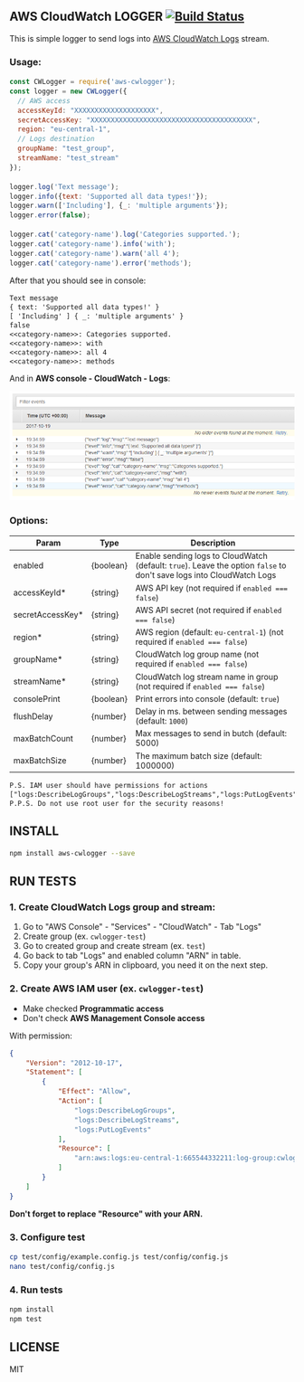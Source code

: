 AWS CloudWatch LOGGER [![Build Status](https://travis-ci.org/pjhl/aws-cwlogger.svg?branch=master)](https://travis-ci.org/pjhl/aws-cwlogger)
---------------------

This is simple logger to send logs into
[AWS CloudWatch Logs](http://docs.aws.amazon.com/AmazonCloudWatch/latest/logs/WhatIsCloudWatchLogs.html) stream.

### Usage:

```javascript
const CWLogger = require('aws-cwlogger');
const logger = new CWLogger({
  // AWS access
  accessKeyId: "XXXXXXXXXXXXXXXXXXXX",
  secretAccessKey: "XXXXXXXXXXXXXXXXXXXXXXXXXXXXXXXXXXXXXXXX",
  region: "eu-central-1",
  // Logs destination
  groupName: "test_group",
  streamName: "test_stream"
});

logger.log('Text message');
logger.info({text: 'Supported all data types!'});
logger.warn(['Including'], {_: 'multiple arguments'});
logger.error(false);

logger.cat('category-name').log('Categories supported.');
logger.cat('category-name').info('with');
logger.cat('category-name').warn('all 4');
logger.cat('category-name').error('methods');
```

After that you should see in console:

```text
Text message
{ text: 'Supported all data types!' }
[ 'Including' ] { _: 'multiple arguments' }
false
<<category-name>>: Categories supported.
<<category-name>>: with
<<category-name>>: all 4
<<category-name>>: methods
```

And in **AWS console - CloudWatch - Logs**:

![AWS CloudWatch logs screen](/docs/screen-aws-cloudwatch-logs.png)

### Options:

| Param             | Type          | Description |
|-------------------|---------------|-------------|
| enabled           | {boolean}     | Enable sending logs to CloudWatch (default: `true`). Leave the option `false` to don't save logs into CloudWatch Logs |
| accessKeyId*      | {string}      | AWS API key (not required if `enabled === false`) |
| secretAccessKey*  | {string}      | AWS API secret (not required if `enabled === false`) |
| region*           | {string}      | AWS region (default: `eu-central-1`) (not required if `enabled === false`) |
| groupName*        | {string}      | CloudWatch log group name (not required if `enabled === false`) |
| streamName*       | {string}      | CloudWatch log stream name in group (not required if `enabled === false`) |
| consolePrint      | {boolean}     | Print errors into console (default: `true`) |
| flushDelay        | {number}      | Delay in ms. between sending messages (default: `1000`) |
| maxBatchCount     | {number}      | Max messages to send in butch (default: 5000) |
| maxBatchSize      | {number}      | The maximum batch size (default: 1000000) |

    P.S. IAM user should have permissions for actions
    ["logs:DescribeLogGroups","logs:DescribeLogStreams","logs:PutLogEvents"]
    P.P.S. Do not use root user for the security reasons!


INSTALL
-------

```bash
npm install aws-cwlogger --save
```


RUN TESTS
---------

### 1. Create CloudWatch Logs group and stream:

1.  Go to "AWS Console" - "Services" - "CloudWatch" - Tab "Logs"
2.  Create group (ex. `cwlogger-test`)
3.  Go to created group and create stream (ex. `test`)
4.  Go back to tab "Logs" and enabled column "ARN" in table.
5.  Copy your group's ARN in clipboard, you need it on the next step.

### 2. Create AWS IAM user (ex. `cwlogger-test`)

*   Make checked **Programmatic access**
*   Don't check **AWS Management Console access**

With permission:

```json
{
    "Version": "2012-10-17",
    "Statement": [
        {
            "Effect": "Allow",
            "Action": [
                "logs:DescribeLogGroups",
                "logs:DescribeLogStreams",
                "logs:PutLogEvents"
            ],
            "Resource": [
                "arn:aws:logs:eu-central-1:665544332211:log-group:cwlogger-test:*"
            ]
        }
    ]
}
```

**Don't forget to replace "Resource" with your ARN.**

### 3. Configure test

```bash
cp test/config/example.config.js test/config/config.js
nano test/config/config.js
```

### 4. Run tests

```bash
npm install
npm test
```

LICENSE
-------

MIT